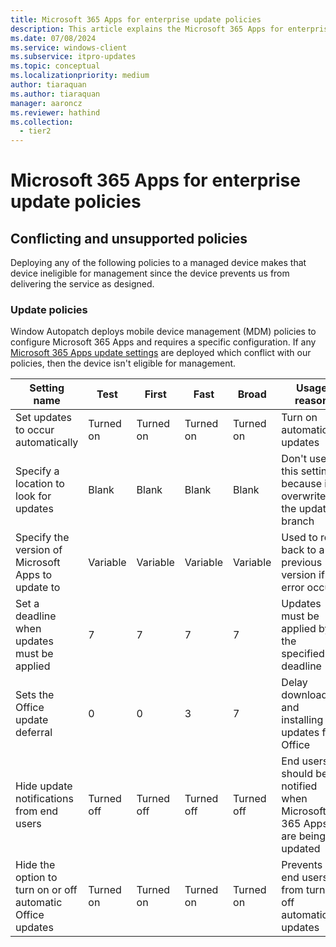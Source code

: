 ```yaml
---
title: Microsoft 365 Apps for enterprise update policies
description: This article explains the Microsoft 365 Apps for enterprise policies in Windows Autopatch
ms.date: 07/08/2024
ms.service: windows-client
ms.subservice: itpro-updates
ms.topic: conceptual
ms.localizationpriority: medium
author: tiaraquan
ms.author: tiaraquan
manager: aaroncz
ms.reviewer: hathind
ms.collection:
  - tier2
---
```


# Microsoft 365 Apps for enterprise update policies

## Conflicting and unsupported policies

Deploying any of the following policies to a managed device makes that device ineligible for management since the device prevents us from delivering the service as designed.

### Update policies

Window Autopatch deploys mobile device management (MDM) policies to configure Microsoft 365 Apps and requires a specific configuration. If any [Microsoft 365 Apps update settings](/deployoffice/configure-update-settings-microsoft-365-apps) are deployed which conflict with our policies, then the device isn't eligible for management.

| Setting name | Test | First | Fast | Broad | Usage reason |
| ----- | ----- | ----- | ----- | ----- | ----- |
| Set updates to occur automatically | Turned on | Turned on | Turned on | Turned on | Turn on automatic updates |
| Specify a location to look for updates | Blank | Blank | Blank | Blank | Don't use this setting because it overwrites the update branch |
| Specify the version of Microsoft Apps to update to | Variable | Variable | Variable | Variable | Used to roll back to a previous version if an error occurs |
| Set a deadline when updates must be applied | 7 | 7 | 7 | 7 | Updates must be applied by the specified deadline |
| Sets the Office update deferral | 0 | 0 | 3 | 7| Delay downloading and installing updates for Office |
| Hide update notifications from end users | Turned off | Turned off |  Turned off |  Turned off | End users should be notified when Microsoft 365 Apps are being updated |
| Hide the option to turn on or off automatic Office updates | Turned on | Turned on | Turned on | Turned on | Prevents end users from turning off automatic updates |
